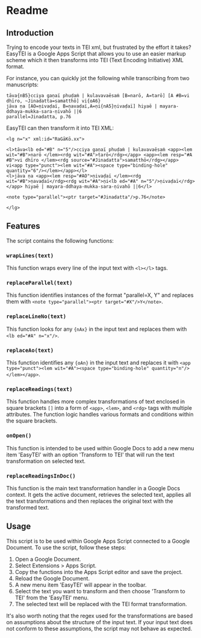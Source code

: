 # Readme

## Introduction

Trying to encode your texts in TEI xml, but frustrated by the effort it takes? EasyTEI is a Google Apps Script that allows you to use an easier markup scheme which it then transforms into TEI (Text Encoding Initiative) XML format.

For instance, you can quickly jot the following while transcribing from two manuscripts:
```
tāva{nB5}cciya gaṇaï phuḍaṁ | kulavavaēsaṁ [B=narō, A=tarō] [A #B=vi dhīro, ~Jinadatta=samatthō] vi{oA6}
jāva ṇa [AO=ṇivaḍaï, B=ṇavaḍaï,A=ṇi{nA5}ṇivaḍaï] hiyaē | mayara-ddhaya-mukka-sara-ṇivahō ||6
parallel=Jinadatta, p.76
```
EasyTEI can then transform it into TEI XML:
```
<lg n="x" xml:id="RaGāKō.xx">

<l>tāva<lb ed="#B" n="5"/>cciya gaṇaï phuḍaṁ | kulavavaēsaṁ <app><lem wit="#B">narō </lem><rdg wit="#A">tarō</rdg></app> <app><lem resp="#A #B">vi dhīro </lem><rdg source="#Jinadatta">samatthō</rdg></app> vi<app type="punct"><lem wit="#A"><space type="binding-hole" quantity="6"/></lem></app></l>
<l>jāva ṇa <app><lem resp="#AO">ṇivaḍaï </lem><rdg wit="#B">ṇavaḍaï</rdg><rdg wit="#A">ṇi<lb ed="#A" n="5"/>ṇivaḍaï</rdg></app> hiyaē | mayara-ddhaya-mukka-sara-ṇivahō ||6</l>

<note type="parallel"><ptr target="#Jinadatta"/>p.76</note>

</lg>
```

## Features
The script contains the following functions:

### `wrapLines(text)`
This function wraps every line of the input text with `<l></l>` tags.

### `replaceParallel(text)`
This function identifies instances of the format "parallel=X, Y" and replaces them with `<note type="parallel"><ptr target="#X"/>Y</note>`.

### `replaceLineNo(text)`
This function looks for any `{nAx}` in the input text and replaces them with `<lb ed="#A" n="x"/>`.

### `replaceAo(text)`
This function identifies any `{oAn}` in the input text and replaces it with `<app type="punct"><lem wit="#A"><space type="binding-hole" quantity="n"/></lem></app>`.

### `replaceReadings(text)`
This function handles more complex transformations of text enclosed in square brackets `[]` into a form of `<app>`, `<lem>`, and `<rdg>` tags with multiple attributes. The function logic handles various formats and conditions within the square brackets.

### `onOpen()`
This function is intended to be used within Google Docs to add a new menu item 'EasyTEI' with an option 'Transform to TEI' that will run the text transformation on selected text.

### `replaceReadingsInDoc()`
This function is the main text transformation handler in a Google Docs context. It gets the active document, retrieves the selected text, applies all the text transformations and then replaces the original text with the transformed text.

## Usage
This script is to be used within Google Apps Script connected to a Google Document. To use the script, follow these steps:

1. Open a Google Document.
2. Select Extensions > Apps Script.
3. Copy the functions into the Apps Script editor and save the project.
4. Reload the Google Document.
5. A new menu item 'EasyTEI' will appear in the toolbar.
6. Select the text you want to transform and then choose 'Transform to TEI' from the 'EasyTEI' menu.
7. The selected text will be replaced with the TEI format transformation.

It's also worth noting that the regex used for the transformations are based on assumptions about the structure of the input text. If your input text does not conform to these assumptions, the script may not behave as expected.
